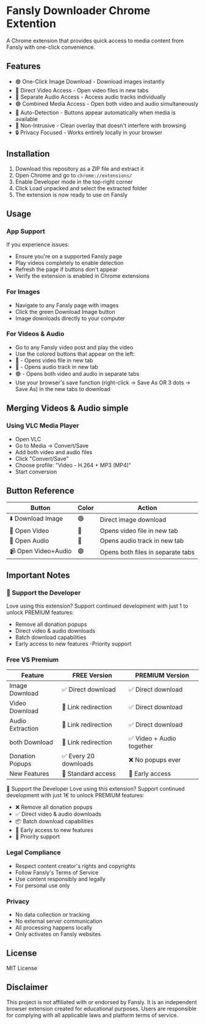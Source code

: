 # Fansly Downloader Chrome Extention

A Chrome extension that provides quick access to media content from Fansly with one-click convenience.

## Features

- 🟢 One-Click Image Download - Download images instantly
- 🔴 Direct Video Access - Open video files in new tabs
- 🔵 Separate Audio Access - Access audio tracks individually
- 🟣 Combined Media Access - Open both video and audio simultaneously
- 🎯 Auto-Detection - Buttons appear automatically when media is available
- 📱 Non-Intrusive - Clean overlay that doesn't interfere with browsing
- 🔒 Privacy Focused - Works entirely locally in your browser

## Installation

1. Download this repository as a ZIP file and extract it
2. Open Chrome and go to `chrome://extensions/`
3. Enable Developer mode in the top-right corner
4. Click Load unpacked and select the extracted folder
5. The extension is now ready to use on Fansly

## Usage

### App Support

If you experience issues:
- Ensure you're on a supported Fansly page
- Play videos completely to enable detection
- Refresh the page if buttons don't appear
- Verify the extension is enabled in Chrome extensions

### For Images
- Navigate to any Fansly page with images
- Click the green Download Image button
- Image downloads directly to your computer

### For Videos & Audio
- Go to any Fansly video post and play the video
- Use the colored buttons that appear on the left:
- 🔴 - Opens video file in new tab
- 🔵 - Opens audio track in new tab  
- 🟣 - Opens both video and audio in separate tabs
- Use your browser's save function (right-click → Save As  OR 3 dots → Save As) in the new tabs to download 

## Merging Videos & Audio simple

### Using VLC Media Player
- Open VLC
- Go to Media → Convert/Save
- Add both video and audio files
- Click "Convert/Save"
- Choose profile: "Video - H.264 + MP3 (MP4)"
- Start conversion


## Button Reference 

| Button | Color | Action |
|--------|-------|--------|
| ⬇️ Download Image | 🟢 | Direct image download |
| 🎥 Open Video | 🔴 | Opens video file in new tab | 
| 🎵 Open Audio | 🔵 | Opens audio track in new tab | 
| 📹 Open Video+Audio | 🟣 | Opens both files in separate tabs|

## Important Notes

### 💖 Support the Developer
Love using this extension? Support continued development with just 1 to unlock PREMIUM features:

- Remove all donation popups
- Direct video & audio downloads
- Batch download capabilities
- Early access to new features
-Priority support

### Free VS Premium 
| Feature | FREE Version | PREMIUM Version |
|---------------|-----------|-------------|
|Image Download|✅ Direct download|✅ Direct download|
|Video Download|🔗 Link redirection|✅ Direct download|
|Audio Extraction|🔗 Link redirection|✅ Direct download|
|both Download|🔗 Link redirection|✅ Video + Audio together|
|Donation Popups|✅ Every 20 downloads|❌ No popups ever|
|New Features|🔄 Standard access|🚀 Early access|

💖 Support the Developer
Love using this extension? Support continued development with just 1€ to unlock PREMIUM features:
- ❌ Remove all donation popups
- ✅ Direct video & audio downloads
- 📦 Batch download capabilities
- 🚀 Early access to new features
- 💝 Priority support

### Legal Compliance
- Respect content creator's rights and copyrights
- Follow Fansly's Terms of Service
- Use content responsibly and legally
- For personal use only

### Privacy
- No data collection or tracking
- No external server communication  
- All processing happens locally
- Only activates on Fansly websites

## License

MIT License

## Disclaimer

This project is not affiliated with or endorsed by Fansly. It is an independent browser extension created for educational purposes. Users are responsible for complying with all applicable laws and platform terms of service.
